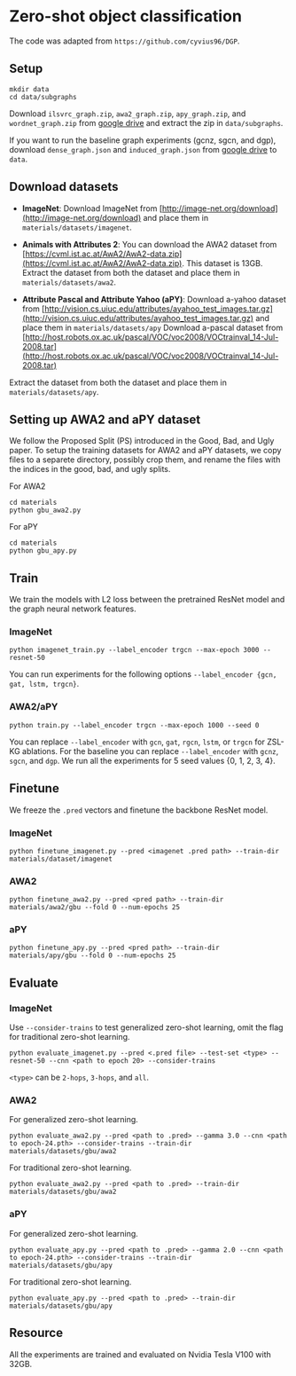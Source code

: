 # Zero-shot object classification
The code was adapted from `https://github.com/cyvius96/DGP`.

## Setup
```
mkdir data
cd data/subgraphs
```

Download `ilsvrc_graph.zip`, `awa2_graph.zip`, `apy_graph.zip`, and `wordnet_graph.zip` from [google drive](https://drive.google.com/drive/u/0/folders/1uNXsC4l6hTZQp31edyPxRPcig3_7vhuy) and extract the zip in `data/subgraphs`.

If you want to run the baseline graph experiments (gcnz, sgcn, and dgp),  download `dense_graph.json` and `induced_graph.json` from [google drive](https://drive.google.com/drive/folders/1oNs1NNaMCClTO6el7qoXxPtwcdAXqLWa?usp=sharing) to `data`.

## Download datasets

- **ImageNet**: Download ImageNet from [http://image-net.org/download](http://image-net.org/download) and place them in `materials/datasets/imagenet`.

- **Animals with Attributes 2**: You can download the AWA2 dataset from [https://cvml.ist.ac.at/AwA2/AwA2-data.zip](https://cvml.ist.ac.at/AwA2/AwA2-data.zip).
This dataset is 13GB.
Extract the dataset from both the dataset and place them in `materials/datasets/awa2`.

- **Attribute Pascal and Attribute Yahoo (aPY)**:
Download a-yahoo dataset from [http://vision.cs.uiuc.edu/attributes/ayahoo_test_images.tar.gz](http://vision.cs.uiuc.edu/attributes/ayahoo_test_images.tar.gz) and place them in `materials/datasets/apy`
Download a-pascal dataset from [http://host.robots.ox.ac.uk/pascal/VOC/voc2008/VOCtrainval_14-Jul-2008.tar](http://host.robots.ox.ac.uk/pascal/VOC/voc2008/VOCtrainval_14-Jul-2008.tar)

Extract the dataset from both the dataset and place them in `materials/datasets/apy`.

## Setting up AWA2 and aPY dataset
We follow the Proposed Split (PS) introduced in the Good, Bad, and Ugly paper.
To setup the training datasets for AWA2 and aPY datasets, we copy files
to a separete directory, possibly crop them, and rename the files with the
indices in the good, bad, and ugly splits.

For AWA2
```
cd materials
python gbu_awa2.py
```

For aPY
```
cd materials
python gbu_apy.py
```

## Train
We train the models with L2 loss between the pretrained ResNet model and the graph neural network features.
### ImageNet
```
python imagenet_train.py --label_encoder trgcn --max-epoch 3000 --resnet-50
```

You can run experiments for the following options `--label_encoder {gcn, gat, lstm, trgcn}`.

### AWA2/aPY
```
python train.py --label_encoder trgcn --max-epoch 1000 --seed 0
```

You can replace `--label_encoder` with `gcn`, `gat`, `rgcn`, `lstm`, or `trgcn` for ZSL-KG ablations.
For the baseline you can replace `--label_encoder` with `gcnz`, `sgcn`, and `dgp`.
We run all the experiments for 5 seed values {0, 1, 2, 3, 4}.

## Finetune
We freeze the `.pred` vectors and finetune the backbone ResNet model.
### ImageNet
```
python finetune_imagenet.py --pred <imagenet .pred path> --train-dir materials/dataset/imagenet
```
### AWA2
```
python finetune_awa2.py --pred <pred path> --train-dir materials/awa2/gbu --fold 0 --num-epochs 25
```
### aPY
```
python finetune_apy.py --pred <pred path> --train-dir materials/apy/gbu --fold 0 --num-epochs 25
```

## Evaluate

### ImageNet
Use `--consider-trains` to test generalized zero-shot learning, omit the flag for traditional zero-shot learning.
```
python evaluate_imagenet.py --pred <.pred file> --test-set <type> --resnet-50 --cnn <path to epoch 20> --consider-trains
```
`<type>` can be `2-hops`, `3-hops`, and `all`.

### AWA2

For generalized zero-shot learning.
```
python evaluate_awa2.py --pred <path to .pred> --gamma 3.0 --cnn <path to epoch-24.pth> --consider-trains --train-dir materials/datasets/gbu/awa2
```
For traditional zero-shot learning.
```
python evaluate_awa2.py --pred <path to .pred> --train-dir materials/datasets/gbu/awa2
```

### aPY

For generalized zero-shot learning.
```
python evaluate_apy.py --pred <path to .pred> --gamma 2.0 --cnn <path to epoch-24.pth> --consider-trains --train-dir materials/datasets/gbu/apy
```
For traditional zero-shot learning.
```
python evaluate_apy.py --pred <path to .pred> --train-dir materials/datasets/gbu/apy
```

## Resource
All the experiments are trained and evaluated on Nvidia Tesla V100 with 32GB.